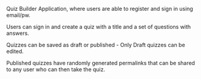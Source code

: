 Quiz Builder Application, where users are able to register and sign in using email/pw.

Users can sign in and create a quiz with a title and a set of questions with answers.

Quizzes can be saved as draft or published - Only Draft quizzes can be edited.

Published quizzes have randomly generated permalinks that can be shared to any user who can then take the quiz.
